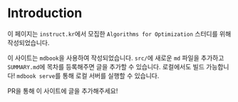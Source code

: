 # Introduction

이 페이지는 `instruct.kr`에서 모집한 `Algorithms for Optimization` 스터디를 위해 작성되었습니다.

이 사이트는 `mdbook`을 사용하여 작성되었습니다.
`src/`에 새로운 `md` 파일을 추가하고 `SUMMARY.md`에 목차를 등록해주면 글을 추가할 수 있습니다.
로컬에서도 빌드 가능합니다! `mdbook serve`를 통해 로컬 서버를 실행할 수 있습니다.

PR을 통해 이 사이트에 글을 추가해주세요!
